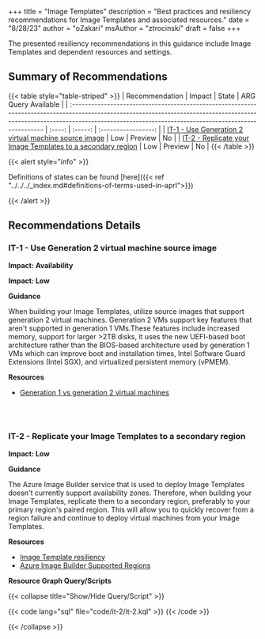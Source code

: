 +++
title = "Image Templates"
description = "Best practices and resiliency recommendations for Image Templates and associated resources."
date = "8/28/23"
author = "oZakari"
msAuthor = "ztrocinski"
draft = false
+++

The presented resiliency recommendations in this guidance include Image Templates and dependent resources and settings.

## Summary of Recommendations

{{< table style="table-striped" >}}
| Recommendation                                                                                                                                                                                                                     | Impact |  State  | ARG Query Available |
| :--------------------------------------------------------------------------------------------------------------------------------------------------------------------------------------------------------------------------------- | :----: | :-----: | :-----------------: |
| [IT-1 - Use Generation 2 virtual machine source image](#it-1---use-generation-2-virtual-machine-source-image)                                                                                                                          |  Low  | Preview |         No         |
| [IT-2 - Replicate your Image Templates to a secondary region](#it-2---replicate-your-image-templates-to-a-secondary-region)                                                                                                                          |  Low  | Preview |         No         |
{{< /table >}}

{{< alert style="info" >}}

Definitions of states can be found [here]({{< ref "../../../_index.md#definitions-of-terms-used-in-aprl">}})

{{< /alert >}}

## Recommendations Details

### IT-1 - Use Generation 2 virtual machine source image

**Impact: Availability**

**Impact: Low**

**Guidance**

When building your Image Templates, utilize source images that support generation 2 virtual machines. Generation 2 VMs support key features that aren't supported in generation 1 VMs.These features include increased memory, support for larger >2TB disks, it uses the new UEFI-based boot architecture rather than the BIOS-based architecture used by generation 1 VMs which can improve boot and installation times, Intel Software Guard Extensions (Intel SGX), and virtualized persistent memory (vPMEM).

**Resources**

- [Generation 1 vs generation 2 virtual machines](https://learn.microsoft.com/en-us/azure/virtual-machines/generation-2#features-and-capabilities)

<br><br>

### IT-2 - Replicate your Image Templates to a secondary region

**Impact: Low**

**Guidance**

The Azure Image Builder service that is used to deploy Image Templates doesn't currently support availability zones. Therefore, when building your Image Templates, replicate them to a secondary region, preferably to your primary region's paired region. This will allow you to quickly recover from a region failure and continue to deploy virtual machines from your Image Templates.

**Resources**

- [Image Template resiliency](https://learn.microsoft.com/en-us/azure/reliability/reliability-image-builder?toc=%2Fazure%2Fvirtual-machines%2Ftoc.json&bc=%2Fazure%2Fvirtual-machines%2Fbreadcrumb%2Ftoc.json#capacity-and-proactive-disaster-recovery-resiliency)
- [Azure Image Builder Supported Regions](https://learn.microsoft.com/en-us/azure/virtual-machines/image-builder-overview?tabs=azure-powershell#regions)

**Resource Graph Query/Scripts**

{{< collapse title="Show/Hide Query/Script" >}}

{{< code lang="sql" file="code/it-2/it-2.kql" >}} {{< /code >}}

{{< /collapse >}}

<br><br>
